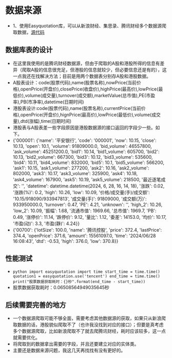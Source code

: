 

# 数据来源

* 1、使用Easyquotation库，可以从新浪财经、集思录、腾讯财经多个数据源爬取数据，[源代码](https://github.com/shidenggui/easyquotation?tab=readme-ov-file) 

## 数据库表的设计
* 在这里我使用的是腾讯财经数据源，但由于爬取的A股和港股所得的信息有差异（爬取A股的信息很充足，但港股的信息就较少，但必要信息还是有的），这一点我还在找解决方法；目前是用两个数据表分别存A股和港股数据。
* A股表设计：code(股票代码),name(股票名称),nowPrice(当前价格),openPrice(开盘价),closePrice(收盘价),highPrice(最高价),lowPrice(最低价),volume(成交量),turnover(成交额),marketValue(总市值),PE(市盈率),PB(市净率),datetime(日期时间)
* 港股表设计:code(股票代码),name(股票名称),currentPrice(当前价格),openPrice(开盘价),hignPrice(最高价),lowPrice(最低价),volume(成交量),dtd(涨幅),time(日期时间)
* 港股表与A股表差一些字段原因是港股数据源的接口返回的字段少一些。如下。
* {'000001': {'name': '平安银行', 'code': '000001', 'now': 10.15, 'close': 10.13, 'open': 10.1, 'volume': 91809000.0, 'bid_volume': 46557800, 'ask_volume': 45251200.0, 'bid1': 10.14, 'bid1_volume': 605700, 'bid2': 10.13, 'bid2_volume': 667300, 'bid3': 10.12, 'bid3_volume': 535600, 'bid4': 10.11, 'bid4_volume': 832000, 'bid5': 10.1, 'bid5_volume': 566200, 'ask1': 10.15, 'ask1_volume': 277200, 'ask2': 10.16, 'ask2_volume': 802000, 'ask3': 10.17, 'ask3_volume': 325900, 'ask4': 10.18, 'ask4_volume': 167900, 'ask5': 10.19, 'ask5_volume': 218500, '最近逐笔成交': '', 'datetime': datetime.datetime(2024, 6, 28, 16, 14, 18), '涨跌': 0.02, '涨跌(%)': 0.2, 'high': 10.26, 'low': 10.09, '价格/成交量(手)/成交额': '10.15/918090/933947813', '成交量(手)': 91809000, '成交额(万)': 933950000.0, 'turnover': 0.47, 'PE': 4.21, 'unknown': '', 'high_2': 10.26, 'low_2': 10.09, '振幅': 1.68, '流通市值': 1969.66, '总市值': 1969.7, 'PB': 0.49, '涨停价': 11.14, '跌停价': 9.12, '量比': 1.12, '委差': 14153.0, '均价': 10.17, '市盈(动)': 3.3, '市盈(静)': 4.24}}
* {'00700': {'lotSize': 100.0, 'name': '腾讯控股', 'price': 372.4, 'lastPrice': 374.4, 'openPrice': 371.6, 'amount': 15561097.0, 'time': '2024/06/28 16:08:43', 'dtd': -0.53, 'high': 376.0, 'low': 370.8}}

## 性能测试
* ```python import easyquotation import time start_time = time.time() quotation1 = easyquotation.use('tencent') end_time = time.time() print("股票数据获取耗时：{}秒".format(end_time - start_time)) ```
* 股票数据获取耗时：0.06508564949035645秒

## 后续需要完善的地方
* 一个数据源爬取可能不够全面，需要考虑其他数据源的获取，如果只从新浪爬取数据的话，港股貌似爬取不了（也许我没找到对应的接口）；但要是真考虑多个数据源爬取，比如新浪爬取不了就去爬腾讯财经，耗时应该较多，这一点就需要优化。
* 将爬取到的数据拿出需要的字段，并且还要建立对应的实体类。
* 主要还是数据来源问题，我这几天再找找有没有更好的。


